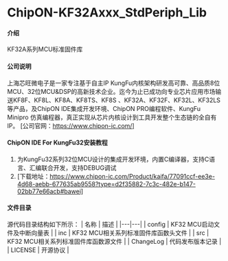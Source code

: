 # ChipON-KF32Axxx_StdPeriph_Lib

#### 介绍
KF32A系列MCU标准固件库

#### 公司说明
上海芯旺微电子是一家专注基于自主IP KungFu内核架构研发高可靠、高品质8位MCU、32位MCU&DSP的高新技术企业。迄今为止已成功向专业芯片应用市场输送KF8F、KF8L、KF8A、KF8TS、KF8S 、KF32A、KF32F、KF32L、KF32LS等产品，及ChipON IDE集成开发环境、ChipON PRO编程软件、KungFu Minipro 仿真编程器，真正实现从芯片内核设计到工具开发整个生态链的全自有IP。
[公司官网：https://www.chipon-ic.com/]

#### ChipON IDE For KungFu32安装教程

1.  为KungFu32系列32位MCU设计的集成开发环境，内置C编译器，支持C语言、汇编联合开发，支持DEBUG调试
2.  [下载地址：https://www.chipon-ic.com/Product/kaifa/77091ccf-ee3e-4d68-aebb-677635ab9558?type=d2f35882-7c3c-482e-b147-02bb77e66acb#bawei]

#### 文件目录
源代码目录结构如下所示：
| 名称  | 描述  |
|---|---|
| config | KF32 MCU启动文件及中断向量表  |
| inc | KF32 MCU相关系列标准固件库函数头文件 |
| src |  KF32 MCU相关系列标准固件库函数源文件 |
| ChangeLog | 代码发布版本记录  |
| LICENSE | 开源协议  |